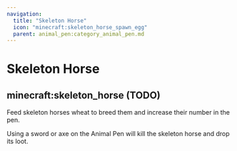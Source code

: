```yaml
---
navigation:
  title: "Skeleton Horse"
  icon: "minecraft:skeleton_horse_spawn_egg"
  parent: animal_pen:category_animal_pen.md
---
```


# Skeleton Horse

## minecraft:skeleton_horse (TODO)

<GameScene zoom={4}>
  <Entity id="minecraft:skeleton_horse" />
</GameScene>

<ItemImage id="minecraft:wheat" />

Feed skeleton horses wheat to breed them and increase their number in the pen.

<ItemImage id="minecraft:diamond_sword" />

Using a sword or axe on the Animal Pen will kill the skeleton horse and drop its loot.

